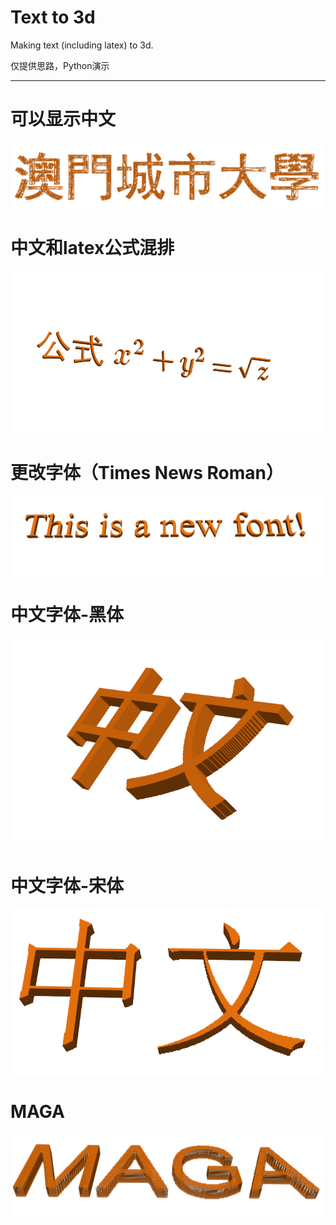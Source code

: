 # Text to 3d 
Making text (including latex) to 3d.

仅提供思路，Python演示
***
可以显示中文
===
![](img/5.png "应用图标")

中文和latex公式混排
===
![](img/1.png "应用图标")

更改字体（Times News Roman）
===
![](img/2.png "应用图标")

中文字体-黑体
===
![](img/3.png "应用图标")

中文字体-宋体
===
![](img/4.png "应用图标")

MAGA
===
![](img/6.png "应用图标")






